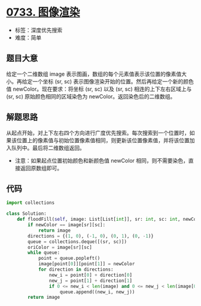 # [0733. 图像渲染](https://leetcode.cn/problems/flood-fill/)

- 标签：深度优先搜索
- 难度：简单

## 题目大意

给定一个二维数组 image 表示图画，数组的每个元素值表示该位置的像素值大小。再给定一个坐标 (sr, sc) 表示图像渲染开始的位置。然后再给定一个新的颜色值 newColor。现在要求：将坐标 (sr, sc) 以及 (sr, sc) 相连的上下左右区域上与 (sr, sc) 原始颜色相同的区域染色为 newColor。返回染色后的二维数组。



## 解题思路

从起点开始，对上下左右四个方向进行广度优先搜索。每次搜索到一个位置时，如果该位置上的像素值与初始位置像素值相同，则更新该位置像素值，并将该位置加入队列中。最后将二维数组返回。

- 注意：如果起点位置初始颜色和新颜色值 newColor 相同，则不需要染色，直接返回原数组即可。

## 代码

```Python
import collections

class Solution:
    def floodFill(self, image: List[List[int]], sr: int, sc: int, newColor: int) -> List[List[int]]:
        if newColor == image[sr][sc]:
            return image
        directions = {(1, 0), (-1, 0), (0, 1), (0, -1)}
        queue = collections.deque([(sr, sc)])
        oriColor = image[sr][sc]
        while queue:
            point = queue.popleft()
            image[point[0]][point[1]] = newColor
            for direction in directions:
                new_i = point[0] + direction[0]
                new_j = point[1] + direction[1]
                if 0 <= new_i < len(image) and 0 <= new_j < len(image[0]) and image[new_i][new_j] == oriColor:
                    queue.append((new_i, new_j))
        return image
```

